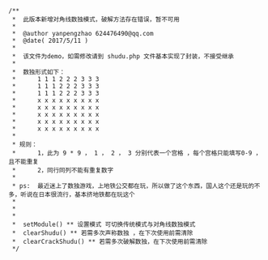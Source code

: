 	/**
	 *  此版本新增对角线数独模式，破解方法存在错误，暂不可用
	 *
	 * 	@author yanpengzhao 624476490@qq.com
	 *  @date( 2017/5/11 )
	 *
	 * 	该文件为demo，如需修改请到 shudu.php 文件基本实现了封装，不接受继承
	 *
	 *  数独形式如下：
	 *  	1 1 1 2 2 2 3 3 3
	 *  	1 1 1 2 2 2 3 3 3
	 *  	1 1 1 2 2 2 3 3 3
	 *  	x x x x x x x x x
	 *  	x x x x x x x x x
	 *  	x x x x x x x x x
	 *  	x x x x x x x x x
	 *  	x x x x x x x x x
	 *
	 * 规则：
	 * 		1，此为 9 * 9 ， 1 ， 2 ， 3 分别代表一个宫格 ，每个宫格只能填写0-9 ，且不能重复
	 * 		2，同行同列不能有重复数字
	 *
	 * ps: 	最近迷上了数独游戏，上地铁公交都在玩，所以做了这个东西，国人这个还是玩的不多，听说在日本很流行，基本挤地铁都在玩这个
	 *
	 *
	 *
	 * 	setModule() ** 设置模式 可切换传统模式与对角线数独模式
	 * 	clearShudu() ** 若需多次声称数独 ，在下次使用前需清除
	 * 	clearCrackShudu() ** 若需多次破解数独，在下次使用前需清除
	 */